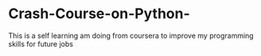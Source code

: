 # Crash-Course-on-Python-
This is a self learning am doing from coursera to improve my programming skills for future jobs 
